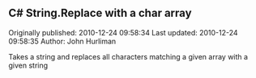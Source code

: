 ## C# String.Replace with a char array 
Originally published: 2010-12-24 09:58:34 
Last updated: 2010-12-24 09:58:35 
Author: John Hurliman 
 
Takes a string and replaces all characters matching a given array with a given string